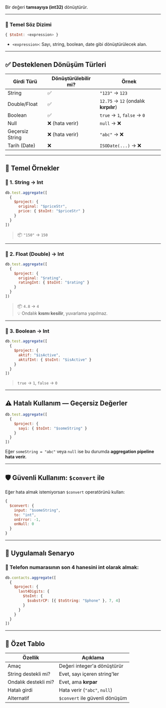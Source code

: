 
Bir değeri **tamsayıya (int32)** dönüştürür.

---

### 📌 Temel Söz Dizimi

```js
{ $toInt: <expression> }
```

- `<expression>`: Sayı, string, boolean, date gibi dönüştürülecek alan.

---

## ✅ Desteklenen Dönüşüm Türleri

|Girdi Türü|Dönüştürülebilir mi?|Örnek|
|---|---|---|
|String|✅|`"123"` → `123`|
|Double/Float|✅|`12.75` → `12` (ondalık **kırpılır**)|
|Boolean|✅|`true` → `1`, `false` → `0`|
|Null|❌ (hata verir)|`null` → ❌|
|Geçersiz String|❌ (hata verir)|`"abc"` → ❌|
|Tarih (Date)|❌|`ISODate(...)` → ❌|

---

## 🧪 Temel Örnekler

### 🎯 1. String → Int

```js
db.test.aggregate([
  {
    $project: {
      original: "$priceStr",
      price: { $toInt: "$priceStr" }
    }
  }
])
```

> 📦 `"150"` → `150`

---

### 🎯 2. Float (Double) → Int

```js
db.test.aggregate([
  {
    $project: {
      original: "$rating",
      ratingInt: { $toInt: "$rating" }
    }
  }
])
```

> 📦 `4.8` → `4`  
> 💡 Ondalık **kısmı kesilir**, yuvarlama yapılmaz.

---

### 🎯 3. Boolean → Int

```js
db.test.aggregate([
  {
    $project: {
      aktif: "$isActive",
      aktifInt: { $toInt: "$isActive" }
    }
  }
])
```

> `true` → `1`, `false` → `0`

---

## ⚠️ Hatalı Kullanım — Geçersiz Değerler

```js
db.test.aggregate([
  {
    $project: {
      sayi: { $toInt: "$someString" }
    }
  }
])
```

Eğer `someString = "abc"` veya `null` ise bu durumda **aggregation pipeline hata verir.**

---

## 🛡️ Güvenli Kullanım: `$convert` ile

Eğer hata almak istemiyorsan `$convert` operatörünü kullan:

```js
{
  $convert: {
    input: "$someString",
    to: "int",
    onError: -1,
    onNull: 0
  }
}
```

---

## 🔁 Uygulamalı Senaryo

### 🔢 Telefon numarasının son 4 hanesini int olarak almak:

```js
db.contacts.aggregate([
  {
    $project: {
      last4Digits: {
        $toInt: {
          $substrCP: [{ $toString: "$phone" }, 7, 4]
        }
      }
    }
  }
])
```

---

## 🧠 Özet Tablo

|Özellik|Açıklama|
|---|---|
|Amaç|Değeri integer'a dönüştürür|
|String destekli mi?|Evet, sayı içeren string'ler|
|Ondalık destekli mi?|Evet, ama **kırpar**|
|Hatalı girdi|Hata verir (`"abc"`, `null`)|
|Alternatif|`$convert` ile güvenli dönüşüm|
